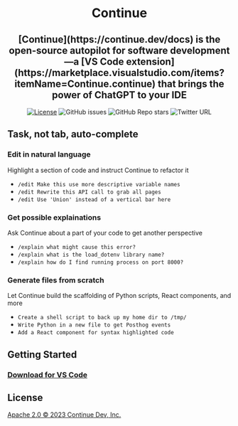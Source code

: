 <h1 align="center">Continue</h1>

<h2 align="center">[Continue](https://continue.dev/docs) is the open-source autopilot for software development—a [VS Code extension](https://marketplace.visualstudio.com/items?itemName=Continue.continue) that brings the power of ChatGPT to your IDE</h2>

<div align="center">

[![License](https://img.shields.io/badge/License-Apache_2.0-blue.svg)](https://opensource.org/licenses/Apache-2.0)
![GitHub issues](https://img.shields.io/github/issues-raw/continuedev/continue)
![GitHub Repo stars](https://img.shields.io/github/stars/continuedev/continue?style=social)
![Twitter URL](https://img.shields.io/twitter/url?style=social&url=https%3A%2F%2Fgithub.com%2Fcontinuedev%2Fcontinue)

</div>

## Task, not tab, auto-complete

### Edit in natural language

Highlight a section of code and instruct Continue to refactor it
- `/edit Make this use more descriptive variable names`
- `/edit Rewrite this API call to grab all pages`
- `/edit Use 'Union' instead of a vertical bar here`

### Get possible explainations

Ask Continue about a part of your code to get another perspective
- `/explain what might cause this error?`
- `/explain what is the load_dotenv library name?`
- `/explain how do I find running process on port 8000?`

### Generate files from scratch

Let Continue build the scaffolding of Python scripts, React components, and more
- `Create a shell script to back up my home dir to /tmp/`
- `Write Python in a new file to get Posthog events`
- `Add a React component for syntax highlighted code`

## Getting Started

### [Download for VS Code](https://marketplace.visualstudio.com/items?itemName=Continue.continue)

## License

[Apache 2.0 © 2023 Continue Dev, Inc.](./LICENSE)
